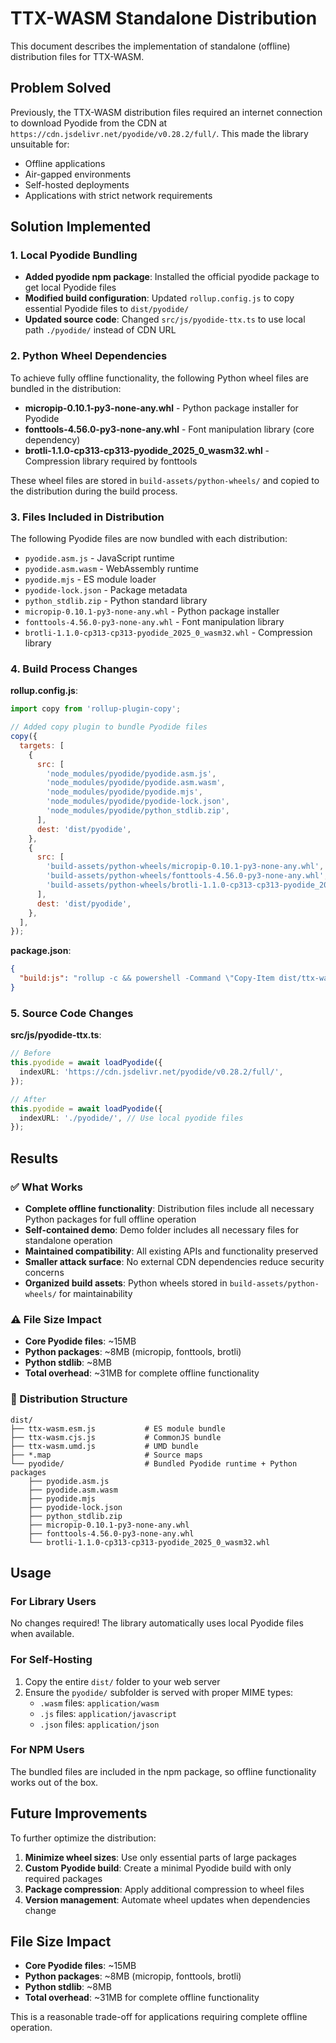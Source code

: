 # TTX-WASM Standalone Distribution

This document describes the implementation of standalone (offline) distribution
files for TTX-WASM.

## Problem Solved

Previously, the TTX-WASM distribution files required an internet connection to
download Pyodide from the CDN at
`https://cdn.jsdelivr.net/pyodide/v0.28.2/full/`. This made the library
unsuitable for:

- Offline applications
- Air-gapped environments
- Self-hosted deployments
- Applications with strict network requirements

## Solution Implemented

### 1. Local Pyodide Bundling

- **Added pyodide npm package**: Installed the official pyodide package to get
  local Pyodide files
- **Modified build configuration**: Updated `rollup.config.js` to copy essential
  Pyodide files to `dist/pyodide/`
- **Updated source code**: Changed `src/js/pyodide-ttx.ts` to use local path
  `./pyodide/` instead of CDN URL

### 2. Python Wheel Dependencies

To achieve fully offline functionality, the following Python wheel files are
bundled in the distribution:

- **micropip-0.10.1-py3-none-any.whl** - Python package installer for Pyodide
- **fonttools-4.56.0-py3-none-any.whl** - Font manipulation library (core
  dependency)
- **brotli-1.1.0-cp313-cp313-pyodide_2025_0_wasm32.whl** - Compression library
  required by fonttools

These wheel files are stored in `build-assets/python-wheels/` and copied to the
distribution during the build process.

### 3. Files Included in Distribution

The following Pyodide files are now bundled with each distribution:

- `pyodide.asm.js` - JavaScript runtime
- `pyodide.asm.wasm` - WebAssembly runtime
- `pyodide.mjs` - ES module loader
- `pyodide-lock.json` - Package metadata
- `python_stdlib.zip` - Python standard library
- `micropip-0.10.1-py3-none-any.whl` - Python package installer
- `fonttools-4.56.0-py3-none-any.whl` - Font manipulation library
- `brotli-1.1.0-cp313-cp313-pyodide_2025_0_wasm32.whl` - Compression library

### 4. Build Process Changes

**rollup.config.js**:

```javascript
import copy from 'rollup-plugin-copy';

// Added copy plugin to bundle Pyodide files
copy({
  targets: [
    {
      src: [
        'node_modules/pyodide/pyodide.asm.js',
        'node_modules/pyodide/pyodide.asm.wasm',
        'node_modules/pyodide/pyodide.mjs',
        'node_modules/pyodide/pyodide-lock.json',
        'node_modules/pyodide/python_stdlib.zip',
      ],
      dest: 'dist/pyodide',
    },
    {
      src: [
        'build-assets/python-wheels/micropip-0.10.1-py3-none-any.whl',
        'build-assets/python-wheels/fonttools-4.56.0-py3-none-any.whl',
        'build-assets/python-wheels/brotli-1.1.0-cp313-cp313-pyodide_2025_0_wasm32.whl',
      ],
      dest: 'dist/pyodide',
    },
  ],
});
```

**package.json**:

```json
{
  "build:js": "rollup -c && powershell -Command \"Copy-Item dist/ttx-wasm.esm.js demo/\" && powershell -Command \"Copy-Item -Recurse dist/pyodide demo/ -Force\""
}
```

### 5. Source Code Changes

**src/js/pyodide-ttx.ts**:

```typescript
// Before
this.pyodide = await loadPyodide({
  indexURL: 'https://cdn.jsdelivr.net/pyodide/v0.28.2/full/',
});

// After
this.pyodide = await loadPyodide({
  indexURL: './pyodide/', // Use local pyodide files
});
```

## Results

### ✅ What Works

- **Complete offline functionality**: Distribution files include all necessary
  Python packages for full offline operation
- **Self-contained demo**: Demo folder includes all necessary files for
  standalone operation
- **Maintained compatibility**: All existing APIs and functionality preserved
- **Smaller attack surface**: No external CDN dependencies reduce security
  concerns
- **Organized build assets**: Python wheels stored in
  `build-assets/python-wheels/` for maintainability

### ⚠️ File Size Impact

- **Core Pyodide files**: ~15MB
- **Python packages**: ~8MB (micropip, fonttools, brotli)
- **Python stdlib**: ~8MB
- **Total overhead**: ~31MB for complete offline functionality

### 📁 Distribution Structure

```
dist/
├── ttx-wasm.esm.js           # ES module bundle
├── ttx-wasm.cjs.js           # CommonJS bundle
├── ttx-wasm.umd.js           # UMD bundle
├── *.map                     # Source maps
└── pyodide/                  # Bundled Pyodide runtime + Python packages
    ├── pyodide.asm.js
    ├── pyodide.asm.wasm
    ├── pyodide.mjs
    ├── pyodide-lock.json
    ├── python_stdlib.zip
    ├── micropip-0.10.1-py3-none-any.whl
    ├── fonttools-4.56.0-py3-none-any.whl
    └── brotli-1.1.0-cp313-cp313-pyodide_2025_0_wasm32.whl
```

## Usage

### For Library Users

No changes required! The library automatically uses local Pyodide files when
available.

### For Self-Hosting

1. Copy the entire `dist/` folder to your web server
2. Ensure the `pyodide/` subfolder is served with proper MIME types:
   - `.wasm` files: `application/wasm`
   - `.js` files: `application/javascript`
   - `.json` files: `application/json`

### For NPM Users

The bundled files are included in the npm package, so offline functionality
works out of the box.

## Future Improvements

To further optimize the distribution:

1. **Minimize wheel sizes**: Use only essential parts of large packages
2. **Custom Pyodide build**: Create a minimal Pyodide build with only required
   packages
3. **Package compression**: Apply additional compression to wheel files
4. **Version management**: Automate wheel updates when dependencies change

## File Size Impact

- **Core Pyodide files**: ~15MB
- **Python packages**: ~8MB (micropip, fonttools, brotli)
- **Python stdlib**: ~8MB
- **Total overhead**: ~31MB for complete offline functionality

This is a reasonable trade-off for applications requiring complete offline
operation.
